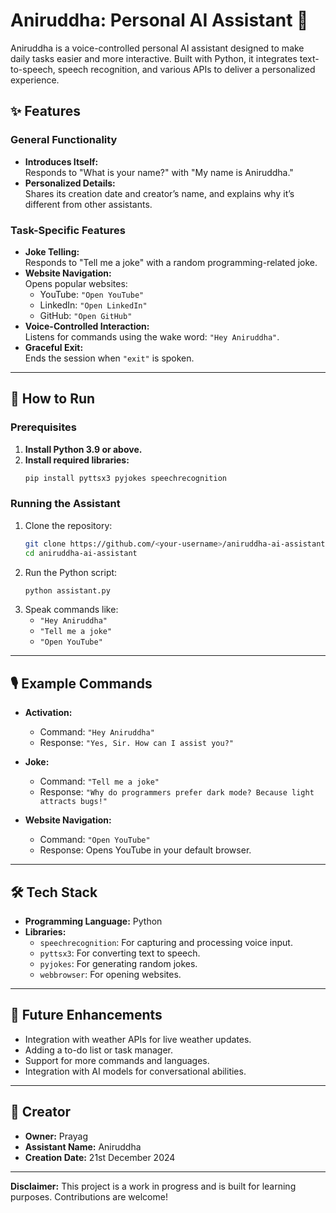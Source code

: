 # Aniruddha: Personal AI Assistant 🤖

Aniruddha is a voice-controlled personal AI assistant designed to make daily tasks easier and more interactive. Built with Python, it integrates text-to-speech, speech recognition, and various APIs to deliver a personalized experience.

## ✨ Features

### General Functionality
- **Introduces Itself:**  
  Responds to "What is your name?" with "My name is Aniruddha."
- **Personalized Details:**  
  Shares its creation date and creator’s name, and explains why it’s different from other assistants.

### Task-Specific Features
- **Joke Telling:**  
  Responds to "Tell me a joke" with a random programming-related joke.
- **Website Navigation:**  
  Opens popular websites:
  - YouTube: `"Open YouTube"`
  - LinkedIn: `"Open LinkedIn"`
  - GitHub: `"Open GitHub"`
- **Voice-Controlled Interaction:**  
  Listens for commands using the wake word: `"Hey Aniruddha"`.
- **Graceful Exit:**  
  Ends the session when `"exit"` is spoken.

---

## 🚀 How to Run

### Prerequisites
1. **Install Python 3.9 or above.**  
2. **Install required libraries:**  
   ```bash
   pip install pyttsx3 pyjokes speechrecognition
   ```

### Running the Assistant
1. Clone the repository:
   ```bash
   git clone https://github.com/<your-username>/aniruddha-ai-assistant.git
   cd aniruddha-ai-assistant
   ```
2. Run the Python script:
   ```bash
   python assistant.py
   ```
3. Speak commands like:
   - `"Hey Aniruddha"`
   - `"Tell me a joke"`
   - `"Open YouTube"`

---

## 🎙️ Example Commands

- **Activation:**  
  - Command: `"Hey Aniruddha"`  
  - Response: `"Yes, Sir. How can I assist you?"`

- **Joke:**  
  - Command: `"Tell me a joke"`  
  - Response: `"Why do programmers prefer dark mode? Because light attracts bugs!"`

- **Website Navigation:**  
  - Command: `"Open YouTube"`  
  - Response: Opens YouTube in your default browser.

---

## 🛠️ Tech Stack
- **Programming Language:** Python  
- **Libraries:**
  - `speechrecognition`: For capturing and processing voice input.
  - `pyttsx3`: For converting text to speech.
  - `pyjokes`: For generating random jokes.
  - `webbrowser`: For opening websites.

---

## 🔮 Future Enhancements
- Integration with weather APIs for live weather updates.  
- Adding a to-do list or task manager.  
- Support for more commands and languages.  
- Integration with AI models for conversational abilities.

---

## 👤 Creator
- **Owner:** Prayag  
- **Assistant Name:** Aniruddha  
- **Creation Date:** 21st December 2024  

---

**Disclaimer:** This project is a work in progress and is built for learning purposes. Contributions are welcome!  

